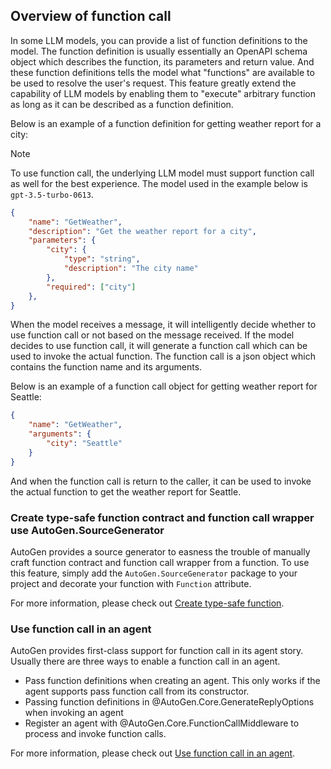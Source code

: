 ## Overview of function call

In some LLM models, you can provide a list of function definitions to the model. The function definition is usually essentially an OpenAPI schema object which describes the function, its parameters and return value. And these function definitions tells the model what "functions" are available to be used to resolve the user's request. This feature greatly extend the capability of LLM models by enabling them to "execute" arbitrary function as long as it can be described as a function definition.

Below is an example of a function definition for getting weather report for a city:

> [!NOTE]
> To use function call, the underlying LLM model must support function call as well for the best experience.
> The model used in the example below is `gpt-3.5-turbo-0613`.
```json
{
    "name": "GetWeather",
    "description": "Get the weather report for a city",
    "parameters": {
        "city": {
            "type": "string",
            "description": "The city name"
        },
        "required": ["city"]
    },
}
```



When the model receives a message, it will intelligently decide whether to use function call or not based on the message received. If the model decides to use function call, it will generate a function call which can be used to invoke the actual function. The function call is a json object which contains the function name and its arguments.

Below is an example of a function call object for getting weather report for Seattle:

```json
{
    "name": "GetWeather",
    "arguments": {
        "city": "Seattle"
    }
}
```

And when the function call is return to the caller, it can be used to invoke the actual function to get the weather report for Seattle.

### Create type-safe function contract and function call wrapper use AutoGen.SourceGenerator
AutoGen provides a source generator to easness the trouble of manually craft function contract and function call wrapper from a function. To use this feature, simply add the `AutoGen.SourceGenerator` package to your project and decorate your function with `Function` attribute.

For more information, please check out [Create type-safe function](Create-type-safe-function-call.md).

### Use function call in an agent
AutoGen provides first-class support for function call in its agent story. Usually there are three ways to enable a function call in an agent.
- Pass function definitions when creating an agent. This only works if the agent supports pass function call from its constructor.
- Passing function definitions in @AutoGen.Core.GenerateReplyOptions when invoking an agent
- Register an agent with @AutoGen.Core.FunctionCallMiddleware to process and invoke function calls.

For more information, please check out [Use function call in an agent](Use-function-call.md).
